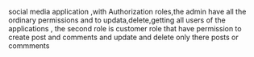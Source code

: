 social media application ,with Authorization roles,the admin have all the ordinary permissions and to updata,delete,getting all users of the applications , the second role is customer role that have permission to create post and comments and update and delete only there posts or commments 
